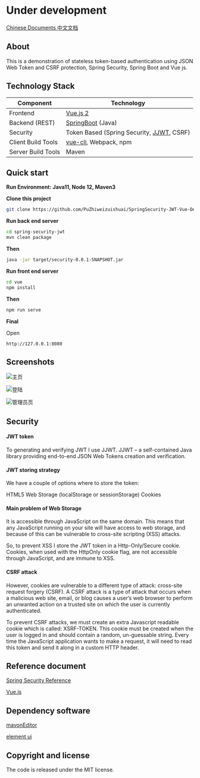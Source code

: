 # Under development

[Chinese Documents 中文文档](https://github.com/PuZhiweizuishuai/SpringSecurity-JWT-Vue-Deom/blob/master/README-Zh-CN.md)

## About

This is a demonstration of stateless token-based authentication using JSON Web Token and CSRF protection, Spring Security, Spring Boot and Vue js. 


## Technology Stack

Component         | Technology
---               | ---
Frontend          | [Vue.js 2](https://cn.vuejs.org/)
Backend (REST)    | [SpringBoot](https://projects.spring.io/spring-boot) (Java)
Security          | Token Based (Spring Security, [JJWT](https://github.com/auth0/java-jwt), CSRF)
Client Build Tools| [vue-cli](https://cli.vuejs.org/), Webpack, npm
Server Build Tools| Maven


## Quick start

**Run Environment: Java11, Node 12, Maven3**

**Clone this project**

```bash
git clone https://github.com/PuZhiweizuishuai/SpringSecurity-JWT-Vue-Deom.git
```

**Run back end server**

```bash
cd spring-security-jwt
mvn clean package
```

**Then**

```bash
java -jar target/security-0.0.1-SNAPSHOT.jar
```

**Run front end server**

```bash
cd vue
npm install
```

**Then**

```bash
npm run serve
```

**Final**

Open

```
http://127.0.0.1:8080
```

## Screenshots

![主页](https://github.com/PuZhiweizuishuai/SpringSecurity-JWT-Vue-Deom/blob/master/doc/home.jpg)

![登陆](https://github.com/PuZhiweizuishuai/SpringSecurity-JWT-Vue-Deom/blob/master/doc/login.jpg)

![管理员页](https://github.com/PuZhiweizuishuai/SpringSecurity-JWT-Vue-Deom/blob/master/doc/admin.jpg)


## Security

#### JWT token

To generating and verifying JWT I use JJWT. JJWT – a self-contained Java library providing end-to-end JSON Web Tokens creation and verification.

#### JWT storing strategy

We have a couple of options where to store the token:

HTML5 Web Storage (localStorage or sessionStorage)
Cookies

#### Main problem of Web Storage
It is accessible through JavaScript on the same domain. This means that any JavaScript running on your site will have access to web storage, and because of this can be vulnerable to cross-site scripting (XSS) attacks.

So, to prevent XSS I store the JWT token in a Http-Only/Secure cookie. Cookies, when used with the HttpOnly cookie flag, are not accessible through JavaScript, and are immune to XSS.

#### CSRF attack
However, cookies are vulnerable to a different type of attack: cross-site request forgery (CSRF). A CSRF attack is a type of attack that occurs when a malicious web site, email, or blog causes a user’s web browser to perform an unwanted action on a trusted site on which the user is currently authenticated.

To prevent CSRF attacks, we must create an extra Javascript readable cookie which is called: XSRF-TOKEN. This cookie must be created when the user is logged in and should contain a random, un-guessable string. Every time the JavaScript application wants to make a request, it will need to read this token and send it along in a custom HTTP header.

## Reference document

[Spring Security Reference](https://docs.spring.io/spring-security/site/docs/5.2.2.BUILD-SNAPSHOT/reference/htmlsingle/)


[Vue.js](https://cn.vuejs.org/)

## Dependency software

[mavonEditor](https://github.com/hinesboy/mavonEditor)

[element ui](https://element.eleme.io/)


## Copyright and license

The code is released under the MIT license.
